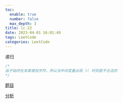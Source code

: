 ```yaml
---
toc:
  enable: true
  number: false
  max_depth: 3
title: lc-22
date: 2023-04-01 16:01:49
tags: LeetCode
categories: LeetCode
---
```


递归

```cpp
/*
由于始终在末尾增加字符，所以当中间变量出现 )( 时则是不合法的
*/
```

[题目](https://leetcode.com/problems/generate-parentheses/)

[分析](https://www.bilibili.com/video/BV1hb411i7t7?from=search&seid=11147594321615163316)